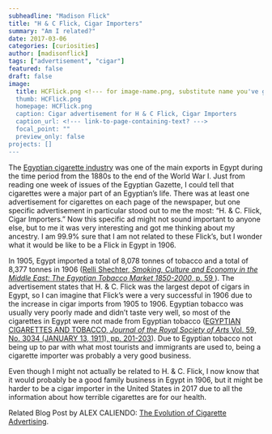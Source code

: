 ```yaml
---
subheadline: "Madison Flick"
title: "H & C Flick, Cigar Importers"
summary: "Am I related?"
date: 2017-03-06
categories: [curiosities]
author: [madisonflick]
tags: ["advertisement", "cigar"]
featured: false
draft: false
image:
  title: HCFlick.png <!--- for image-name.png, substitute name you've given your image file --->
  thumb: HCFlick.png
  homepage: HCFlick.png
  caption: Cigar advertisement for H & C Flick, Cigar Importers
  caption_url: <!--- link-to-page-containing-text? --->
  focal_point: ""
  preview_only: false
projects: []
---
```

The [Egyptian cigarette industry](https://en.wikipedia.org/wiki/Egyptian_cigarette_industry#cite_note-5) was one of the main exports in Egypt during the time period from the 1880s to the end of the World War I. Just from reading one week of issues of the Egyptian Gazette, I could tell that cigarettes were a major part of an Egyptian’s life. There was at least one advertisement for cigarettes on each page of the newspaper, but one specific advertisement in particular stood out to me the most: “H. & C. Flick, Cigar Importers.” Now this specific ad might not sound important to anyone else, but to me it was very interesting and got me thinking about my ancestry. I am 99.9% sure that I am not related to these Flick’s, but I wonder what it would be like to be a Flick in Egypt in 1906.

In 1905, Egypt imported a total of 8,078 tonnes of tobacco and a total of 8,377 tonnes in 1906 ([Relli Shechter, _Smoking, Culture and Economy in the Middle East: The Egyptian Tobacco Market 1850-2000_, p. 59 ](https://books.google.com/books?id=qs_YlWuFjooC&lpg=PR3&pg=PA59#v=onepage&q&f=false)). The advertisement states that H. & C. Flick was the largest depot of cigars in Egypt, so I can imagine that Flick’s were a very successful in 1906 due to the increase in cigar imports from 1905 to 1906.  Egyptian tobacco was usually very poorly made and didn’t taste very well, so most of the cigarettes in Egypt were not made from Egyptian tobacco ([EGYPTIAN CIGARETTES AND TOBACCO, _Journal of the Royal Society of Arts_ Vol. 59, No. 3034 (JANUARY 13, 1911), pp. 201-203](http://www.jstor.org/stable/41339516?seq=1#page_scan_tab_contents)). Due to Egyptian tobacco not being up to par with what most tourists and immigrants are used to, being a cigarette importer was probably a very good business.

Even though I might not actually be related to H. & C. Flick, I now know that it would probably be a good family business in Egypt in 1906, but it might be harder to be a cigar importer in the United States in 2017 due to all the information about how terrible cigarettes are for our health.

Related Blog Post by ALEX CALIENDO: [The Evolution of Cigarette Advertising](https://dig-eg-gaz.github.io/curiosities/the-evolution-of-cigarette-advertising/).
